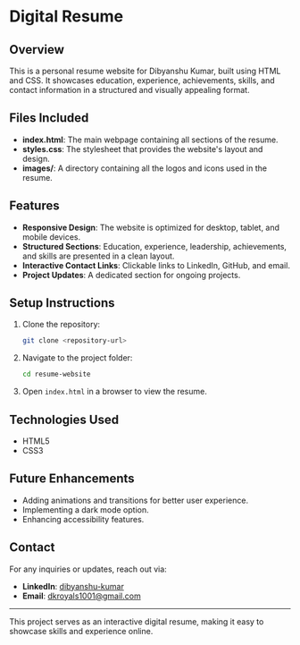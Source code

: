 # Digital Resume

## Overview
This is a personal resume website for Dibyanshu Kumar, built using HTML and CSS. It showcases education, experience, achievements, skills, and contact information in a structured and visually appealing format.

## Files Included
- **index.html**: The main webpage containing all sections of the resume.
- **styles.css**: The stylesheet that provides the website's layout and design.
- **images/**: A directory containing all the logos and icons used in the resume.

## Features
- **Responsive Design**: The website is optimized for desktop, tablet, and mobile devices.
- **Structured Sections**: Education, experience, leadership, achievements, and skills are presented in a clean layout.
- **Interactive Contact Links**: Clickable links to LinkedIn, GitHub, and email.
- **Project Updates**: A dedicated section for ongoing projects.

## Setup Instructions
1. Clone the repository:
   ```sh
   git clone <repository-url>
   ```
2. Navigate to the project folder:
   ```sh
   cd resume-website
   ```
3. Open `index.html` in a browser to view the resume.

## Technologies Used
- HTML5
- CSS3

## Future Enhancements
- Adding animations and transitions for better user experience.
- Implementing a dark mode option.
- Enhancing accessibility features.

## Contact
For any inquiries or updates, reach out via:
- **LinkedIn**: [dibyanshu-kumar](https://www.linkedin.com/in/dibyanshu-kumar/)
- **Email**: [dkroyals1001@gmail.com](mailto:dkroyals1001@gmail.com)

---
This project serves as an interactive digital resume, making it easy to showcase skills and experience online.

